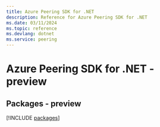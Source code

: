 ```yaml
---
title: Azure Peering SDK for .NET
description: Reference for Azure Peering SDK for .NET
ms.date: 03/11/2024
ms.topic: reference
ms.devlang: dotnet
ms.service: peering
---
```

# Azure Peering SDK for .NET - preview
## Packages - preview
[!INCLUDE [packages](peering-index.md)]